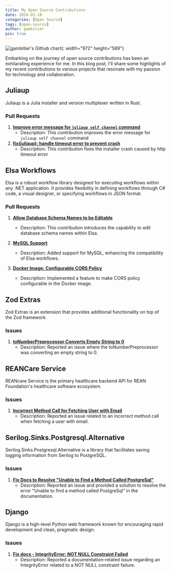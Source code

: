 ```yaml
---
title: My Open Source Contributions
date: 2024-02-10
categories: [Open Source]
tags: [open-source]
author: gambitier
pin: true
---
```


![gambitier's Github chart](https://ghchart.rshah.org/gambitier){: width="972" height="589"}

Embarking on the journey of open source contributions has been an exhilarating experience for me. In this blog post, I'll share some highlights of my recent contributions to various projects that resonate with my passion for technology and collaboration.

## Juliaup

Juliaup is a Julia installer and version multiplexer written in Rust.

### Pull Requests

1. **[Improve error message for `juliaup self channel` command](https://github.com/JuliaLang/juliaup/pull/882)**
   - Description: This contribution improves the error message for `juliaup self channel` command
2. **[fix(juliaup): handle timeout error to prevent crash](https://github.com/JuliaLang/juliaup/pull/951)**
   - Description: This contribution fixes the installer crash caused by http timeout error

## Elsa Workflows

Elsa is a robust workflow library designed for executing workflows within any .NET application. It provides flexibility in defining workflows through C# code, a visual designer, or specifying workflows in JSON format.

### Pull Requests

1. **[Allow Database Schema Names to be Editable](https://github.com/elsa-workflows/elsa-core/pull/4072)**
   - Description: This contribution introduces the capability to edit database schema names within Elsa.

2. **[MySQL Support](https://github.com/elsa-workflows/elsa-core/pull/4047)**
   - Description: Added support for MySQL, enhancing the compatibility of Elsa workflows.

3. **[Docker Image: Configurable CORS Policy](https://github.com/elsa-workflows/elsa-core/pull/4022)**
   - Description: Implemented a feature to make CORS policy configurable in the Docker image.

## Zod Extras

Zod Extras is an extension that provides additional functionality on top of the Zod framework.

### Issues

1. **[toNumberPreprocessor Converts Empty String to 0](https://github.com/lokalise/zod-extras/issues/40)**
   - Description: Reported an issue where the toNumberPreprocessor was converting an empty string to 0.

## REANCare Service

REANcare Service is the primary healthcare backend API for REAN Foundation's healthcare software ecosystem.

### Issues

1. **[Incorrect Method Call for Fetching User with Email](https://github.com/REAN-Foundation/reancare-service/issues/9)**
   - Description: Reported an issue related to an incorrect method call when fetching a user with email.

## Serilog.Sinks.Postgresql.Alternative

Serilog.Sinks.Postgresql.Alternative is a library that facilitates saving logging information from Serilog to PostgreSQL.

### Issues

1. **[Fix Docs to Resolve "Unable to Find a Method Called PostgreSql"](https://github.com/serilog-contrib/Serilog.Sinks.Postgresql.Alternative/issues/43)**
   - Description: Reported an issue and provided a solution to resolve the error "Unable to find a method called PostgreSql" in the documentation.

## Django

Django is a high-level Python web framework known for encouraging rapid development and clean, pragmatic design.

### Issues

1. **[Fix docs - IntegrityError: NOT NULL Constraint Failed](https://github.com/django/django/pull/10188)**
   - Description: Reported a documentation-related issue regarding an IntegrityError related to a NOT NULL constraint failure.
